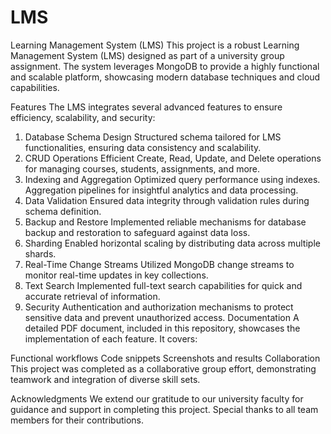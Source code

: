 # LMS
Learning Management System (LMS)
This project is a robust Learning Management System (LMS) designed as part of a university group assignment. The system leverages MongoDB to provide a highly functional and scalable platform, showcasing modern database techniques and cloud capabilities.

Features
The LMS integrates several advanced features to ensure efficiency, scalability, and security:

1. Database Schema Design
Structured schema tailored for LMS functionalities, ensuring data consistency and scalability.
2. CRUD Operations
Efficient Create, Read, Update, and Delete operations for managing courses, students, assignments, and more.
3. Indexing and Aggregation
Optimized query performance using indexes.
Aggregation pipelines for insightful analytics and data processing.
4. Data Validation
Ensured data integrity through validation rules during schema definition.
5. Backup and Restore
Implemented reliable mechanisms for database backup and restoration to safeguard against data loss.
6. Sharding
Enabled horizontal scaling by distributing data across multiple shards.
7. Real-Time Change Streams
Utilized MongoDB change streams to monitor real-time updates in key collections.
8. Text Search
Implemented full-text search capabilities for quick and accurate retrieval of information.
9. Security
Authentication and authorization mechanisms to protect sensitive data and prevent unauthorized access.
Documentation
A detailed PDF document, included in this repository, showcases the implementation of each feature. It covers:

Functional workflows
Code snippets
Screenshots and results
Collaboration
This project was completed as a collaborative group effort, demonstrating teamwork and integration of diverse skill sets.

Acknowledgments
We extend our gratitude to our university faculty for guidance and support in completing this project. Special thanks to all team members for their contributions.
